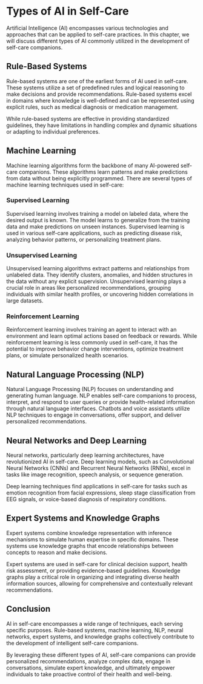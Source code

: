 Types of AI in Self-Care
========================

Artificial Intelligence (AI) encompasses various technologies and approaches that can be applied to self-care practices. In this chapter, we will discuss different types of AI commonly utilized in the development of self-care companions.

Rule-Based Systems
------------------

Rule-based systems are one of the earliest forms of AI used in self-care. These systems utilize a set of predefined rules and logical reasoning to make decisions and provide recommendations. Rule-based systems excel in domains where knowledge is well-defined and can be represented using explicit rules, such as medical diagnosis or medication management.

While rule-based systems are effective in providing standardized guidelines, they have limitations in handling complex and dynamic situations or adapting to individual preferences.

Machine Learning
----------------

Machine learning algorithms form the backbone of many AI-powered self-care companions. These algorithms learn patterns and make predictions from data without being explicitly programmed. There are several types of machine learning techniques used in self-care:

### Supervised Learning

Supervised learning involves training a model on labeled data, where the desired output is known. The model learns to generalize from the training data and make predictions on unseen instances. Supervised learning is used in various self-care applications, such as predicting disease risk, analyzing behavior patterns, or personalizing treatment plans.

### Unsupervised Learning

Unsupervised learning algorithms extract patterns and relationships from unlabeled data. They identify clusters, anomalies, and hidden structures in the data without any explicit supervision. Unsupervised learning plays a crucial role in areas like personalized recommendations, grouping individuals with similar health profiles, or uncovering hidden correlations in large datasets.

### Reinforcement Learning

Reinforcement learning involves training an agent to interact with an environment and learn optimal actions based on feedback or rewards. While reinforcement learning is less commonly used in self-care, it has the potential to improve behavior change interventions, optimize treatment plans, or simulate personalized health scenarios.

Natural Language Processing (NLP)
---------------------------------

Natural Language Processing (NLP) focuses on understanding and generating human language. NLP enables self-care companions to process, interpret, and respond to user queries or provide health-related information through natural language interfaces. Chatbots and voice assistants utilize NLP techniques to engage in conversations, offer support, and deliver personalized recommendations.

Neural Networks and Deep Learning
---------------------------------

Neural networks, particularly deep learning architectures, have revolutionized AI in self-care. Deep learning models, such as Convolutional Neural Networks (CNNs) and Recurrent Neural Networks (RNNs), excel in tasks like image recognition, speech analysis, or sequence generation.

Deep learning techniques find applications in self-care for tasks such as emotion recognition from facial expressions, sleep stage classification from EEG signals, or voice-based diagnosis of respiratory conditions.

Expert Systems and Knowledge Graphs
-----------------------------------

Expert systems combine knowledge representation with inference mechanisms to simulate human expertise in specific domains. These systems use knowledge graphs that encode relationships between concepts to reason and make decisions.

Expert systems are used in self-care for clinical decision support, health risk assessment, or providing evidence-based guidelines. Knowledge graphs play a critical role in organizing and integrating diverse health information sources, allowing for comprehensive and contextually relevant recommendations.

Conclusion
----------

AI in self-care encompasses a wide range of techniques, each serving specific purposes. Rule-based systems, machine learning, NLP, neural networks, expert systems, and knowledge graphs collectively contribute to the development of intelligent self-care companions.

By leveraging these different types of AI, self-care companions can provide personalized recommendations, analyze complex data, engage in conversations, simulate expert knowledge, and ultimately empower individuals to take proactive control of their health and well-being.
